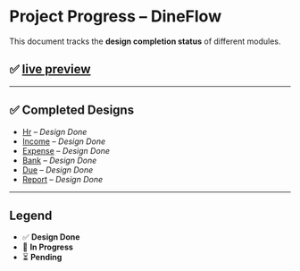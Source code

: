 # Project Progress – DineFlow

This document tracks the **design completion status** of different modules.

## ✅ [live preview](https://dineflow01.netlify.app/)

---

## ✅ Completed Designs

- [Hr](https://dineflow01.netlify.app/hr/designation/Index) – _Design Done_
- [Income](https://dineflow01.netlify.app/income/OthersIncomeHead/Index) – _Design Done_
- [Expense](https://dineflow01.netlify.app/expense/ExpenseHead/Index) – _Design Done_
- [Bank](https://dineflow01.netlify.app/expense/ExpenseHead/Index) – _Design Done_
- [Due](https://dineflow01.netlify.app/due/details) – _Design Done_
- [Report](https://dineflow01.netlify.app/report/current) – _Design Done_

---

## Legend

- ✅ **Design Done**
- 🚧 **In Progress**
- ⏳ **Pending**
